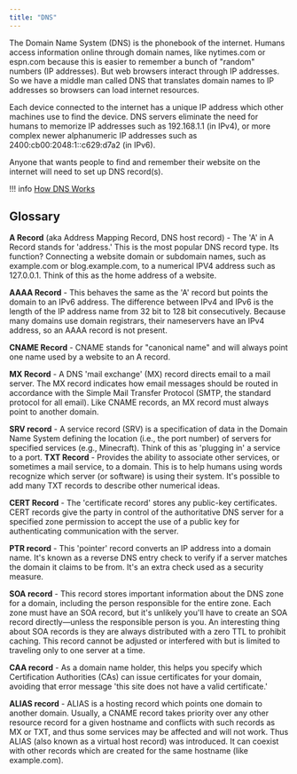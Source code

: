 ```yaml
---
title: "DNS"
---
```


The Domain Name System (DNS) is the phonebook of the internet. Humans access information online through domain names, like nytimes.com or espn.com because this is easier to remember a bunch of "random" numbers (IP addresses). But web browsers interact through IP addresses. So we have a middle man called DNS that translates domain names to IP addresses so browsers can load internet resources.

Each device connected to the internet has a unique IP address which other machines use to find the device. DNS servers eliminate the need for humans to memorize IP addresses such as 192.168.1.1 (in IPv4), or more complex newer alphanumeric IP addresses such as 2400:cb00:2048:1::c629:d7a2 (in IPv6).

Anyone that wants people to find and remember their website on the internet will need to set up DNS record(s).

!!! info
    [How DNS Works](https://howdns.works/)

## Glossary

**A Record** (aka Address Mapping Record, DNS host record) - The 'A' in A Record stands for 'address.' This is the most popular DNS record type. Its function? Connecting a website domain or subdomain names, such as  example.com or blog.example.com, to a numerical IPV4 address such as 127.0.0.1. Think of this as the home address of a website.

**AAAA Record** - This behaves the same as the 'A' record but points the domain to an IPv6 address. The difference between IPv4 and IPv6 is the length of the IP address name from 32 bit to 128 bit consecutively. Because many domains use domain registrars, their nameservers have an IPv4 address, so an AAAA record is not present.

**CNAME Record** - CNAME stands for "canonical name" and will always point one name used by a website to an A record.

**MX Record** - A DNS 'mail exchange' (MX) record directs email to a mail server. The MX record indicates how email messages should be routed in accordance with the Simple Mail Transfer Protocol (SMTP, the standard protocol for all email). Like CNAME records, an MX record must always point to another domain.

**SRV record** - A service record (SRV) is a specification of data in the Domain Name System defining the location (i.e., the port number) of servers for specified services (e.g., Minecraft). Think of this as 'plugging in' a service to a port.
**TXT Record** - Provides the ability to associate other services, or sometimes a mail service, to a domain. This is to help humans using words recognize which server (or software) is using their system. It's possible to add many TXT records to describe other numerical ideas.

**CERT Record** - The 'certificate record' stores any public-key certificates. CERT records give the party in control of the authoritative DNS server for a specified zone permission to accept the use of a public key for authenticating communication with the server.

**PTR record** - This 'pointer' record converts an IP address into a domain name. It's known as a reverse DNS entry check to verify if a server matches the domain it claims to be from. It's an extra check used as a security measure.

**SOA record** - This record stores important information about the DNS zone for a domain, including the person responsible for the entire zone. Each zone must have an SOA record, but it's unlikely you'll have to create an SOA record directly—unless the responsible person is you. An interesting thing about SOA records is they are always distributed with a zero TTL to prohibit caching. This record cannot be adjusted or interfered with but is limited to traveling only to one server at a time.

**CAA record** - As a domain name holder, this helps you specify which Certification Authorities (CAs) can issue certificates for your domain, avoiding that error message 'this site does not have a valid certificate.'

**ALIAS record** - ALIAS is a hosting record which points one domain to another domain. Usually, a CNAME record takes priority over any other resource record for a given hostname and conflicts with such records as MX or TXT, and thus some services may be affected and will not work. Thus ALIAS (also known as a virtual host record) was introduced. It can coexist with other records which are created for the same hostname (like example.com).

